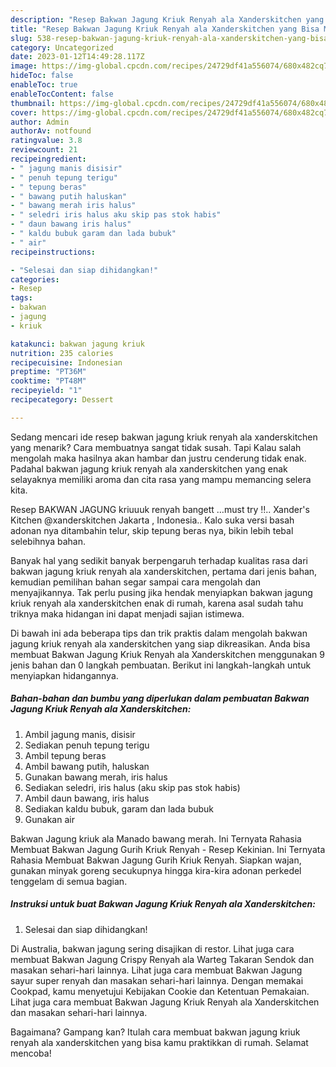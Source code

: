 ```yaml
---
description: "Resep Bakwan Jagung Kriuk Renyah ala Xanderskitchen yang Bisa Manjain Lidah , Lezat Sekali"
title: "Resep Bakwan Jagung Kriuk Renyah ala Xanderskitchen yang Bisa Manjain Lidah , Lezat Sekali"
slug: 538-resep-bakwan-jagung-kriuk-renyah-ala-xanderskitchen-yang-bisa-manjain-lidah-lezat-sekali
category: Uncategorized
date: 2023-01-12T14:49:28.117Z
image: https://img-global.cpcdn.com/recipes/24729df41a556074/680x482cq70/bakwan-jagung-kriuk-renyah-ala-xanderskitchen-foto-resep-utama.jpg
hideToc: false
enableToc: true
enableTocContent: false
thumbnail: https://img-global.cpcdn.com/recipes/24729df41a556074/680x482cq70/bakwan-jagung-kriuk-renyah-ala-xanderskitchen-foto-resep-utama.jpg
cover: https://img-global.cpcdn.com/recipes/24729df41a556074/680x482cq70/bakwan-jagung-kriuk-renyah-ala-xanderskitchen-foto-resep-utama.jpg
author: Admin
authorAv: notfound
ratingvalue: 3.8
reviewcount: 21
recipeingredient:
- " jagung manis disisir"
- " penuh tepung terigu"
- " tepung beras"
- " bawang putih haluskan"
- " bawang merah iris halus"
- " seledri iris halus aku skip pas stok habis"
- " daun bawang iris halus"
- " kaldu bubuk garam dan lada bubuk"
- " air"
recipeinstructions:

- "Selesai dan siap dihidangkan!"
categories:
- Resep
tags:
- bakwan
- jagung
- kriuk

katakunci: bakwan jagung kriuk 
nutrition: 235 calories
recipecuisine: Indonesian
preptime: "PT36M"
cooktime: "PT48M"
recipeyield: "1"
recipecategory: Dessert

---
```



Sedang mencari ide resep bakwan jagung kriuk renyah ala xanderskitchen yang menarik? Cara membuatnya sangat tidak susah. Tapi Kalau salah mengolah maka hasilnya akan hambar dan justru cenderung tidak enak. Padahal bakwan jagung kriuk renyah ala xanderskitchen yang enak selayaknya memiliki aroma dan cita rasa yang mampu memancing selera kita.


Resep BAKWAN JAGUNG kriuuuk renyah bangett …must try ‼️.. Xander&#39;s Kitchen @xanderskitchen Jakarta , Indonesia.. Kalo suka versi basah adonan nya ditambahin telur, skip tepung beras nya, bikin lebih tebal selebihnya bahan.

Banyak hal yang sedikit banyak berpengaruh terhadap kualitas rasa dari bakwan jagung kriuk renyah ala xanderskitchen, pertama dari jenis bahan, kemudian pemilihan bahan segar sampai cara mengolah dan menyajikannya. Tak perlu pusing jika hendak menyiapkan bakwan jagung kriuk renyah ala xanderskitchen enak di rumah, karena asal sudah tahu triknya maka hidangan ini dapat menjadi sajian istimewa.


Di bawah ini ada beberapa tips dan trik praktis dalam mengolah bakwan jagung kriuk renyah ala xanderskitchen yang siap dikreasikan. Anda bisa membuat Bakwan Jagung Kriuk Renyah ala Xanderskitchen menggunakan 9 jenis bahan dan 0 langkah pembuatan. Berikut ini langkah-langkah untuk menyiapkan hidangannya.

<!--inarticleads1-->

##### Bahan-bahan dan bumbu yang diperlukan dalam pembuatan Bakwan Jagung Kriuk Renyah ala Xanderskitchen:

1. Ambil  jagung manis, disisir
1. Sediakan  penuh tepung terigu
1. Ambil  tepung beras
1. Ambil  bawang putih, haluskan
1. Gunakan  bawang merah, iris halus
1. Sediakan  seledri, iris halus (aku skip pas stok habis)
1. Ambil  daun bawang, iris halus
1. Sediakan  kaldu bubuk, garam dan lada bubuk
1. Gunakan  air


Bakwan Jagung kriuk ala Manado bawang merah. Ini Ternyata Rahasia Membuat Bakwan Jagung Gurih Kriuk Renyah - Resep Kekinian. Ini Ternyata Rahasia Membuat Bakwan Jagung Gurih Kriuk Renyah. Siapkan wajan, gunakan minyak goreng secukupnya hingga kira-kira adonan perkedel tenggelam di semua bagian. 

<!--inarticleads2-->

##### Instruksi untuk buat Bakwan Jagung Kriuk Renyah ala Xanderskitchen:


1. Selesai dan siap dihidangkan!

Di Australia, bakwan jagung sering disajikan di restor. Lihat juga cara membuat Bakwan Jagung Crispy Renyah ala Warteg Takaran Sendok dan masakan sehari-hari lainnya. Lihat juga cara membuat Bakwan Jagung sayur super renyah dan masakan sehari-hari lainnya. Dengan memakai Cookpad, kamu menyetujui Kebijakan Cookie dan Ketentuan Pemakaian. Lihat juga cara membuat Bakwan Jagung Kriuk Renyah ala Xanderskitchen dan masakan sehari-hari lainnya. 

Bagaimana? Gampang kan? Itulah cara membuat bakwan jagung kriuk renyah ala xanderskitchen yang bisa kamu praktikkan di rumah. Selamat mencoba!
